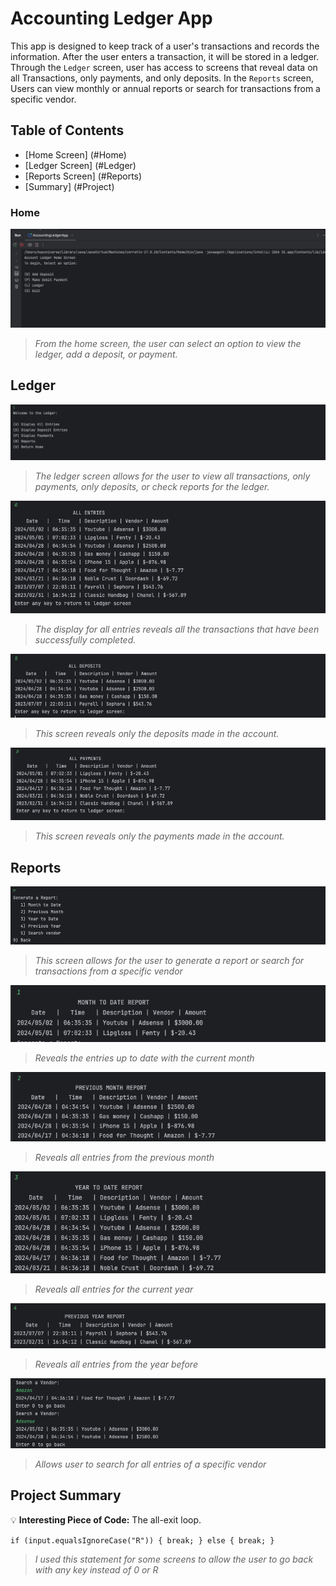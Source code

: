 # Accounting Ledger App
This app is designed to keep track of a user's transactions and records the information. 
After the user enters a transaction, it will be stored in a ledger. Through the `Ledger` screen, 
user has access to screens that reveal data on all Transactions, only payments, and only deposits.
In the `Reports` screen, Users can view monthly or annual reports or search for transactions from a specific vendor.

## **Table of Contents**
- [Home Screen] (#Home)
- [Ledger Screen] (#Ledger)
- [Reports Screen] (#Reports)
- [Summary] (#Project)

<a name="Home"></a>
### Home
![Ledger Home](src/main/resources/LedgerHome.png)
> *From the home screen, the user can select an option to view the ledger, add a deposit, or payment.*




<a name="Ledger"></a>
## Ledger
![Ledger Screen](src/main/resources/LedgerScreen.png)
> *The ledger screen allows for the user to view all transactions, only payments, only deposits, or check reports for the ledger.*

![Display All Entries](src/main/resources/DisplayAllEntriesScreen.png)
> *The display for all entries reveals all the transactions that have been successfully completed.*

![Display Only Deposits](src/main/resources/AllDepositsScreen.png)
> *This screen reveals only the deposits made in the account.*

![Display Only Payments](src/main/resources/AllPaymentScreen.png)
> *This screen reveals only the payments made in the account.*




<a name="Reports"></a>
## Reports
![Display Report Screen](src/main/resources/ReportScreen.png)
> *This screen allows for the user to generate a report or search for transactions from a specific vendor*

![Month to Date](src/main/resources/MonthtoDateReport.png)
> *Reveals the entries up to date with the current month*

![Previous Month](src/main/resources/PrevmonthReport.png)
> *Reveals all entries from the previous month*

![Year to Date](src/main/resources/YeartoDateReport.png)
> *Reveals all entries for the current year*

![Previous Year](src/main/resources/PreviousYearReport.png)
> *Reveals all entries from the year before*

![Search Vendor](src/main/resources/SearchVendor.png)
> *Allows user to search for all entries of a specific vendor*




<a name="Project"></a>
## Project Summary

:bulb: **Interesting Piece of Code:** The all-exit loop.

`if (input.equalsIgnoreCase("R")) {
break;
} else {
break; }`
> *I used this statement for some screens to allow the user to go back with any key instead of 0 or R*
